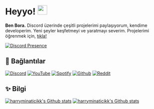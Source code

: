 # Heyyo! <img src="https://raw.githubusercontent.com/iampavangandhi/iampavangandhi/master/gifs/Hi.gif" width="30px">
**Ben Bora.** Discord üzerinde çeşitli projelerimi paylaşıyorum, kendime developerim. Yeni şeyler keşfetmeyi ve yaratmayı severim.
Projelerimi öğrenmek için, [tıkla!](https://github.com/harryminaticikk?tab=repositories)


[![Discord Presence](https://lanyard-profile-readme.vercel.app/api/:id)](https://discord.com/users/:745286954752671744)


## 🔗 Bağlantılar
[![Discord](https://img.shields.io/badge/Discord%20-5865f2.svg?&amp;style=for-the-badge&amp;logo=discord&amp;logoColor=white)](https://discord.com/users/745286954752671744)
[![YouTube](https://img.shields.io/badge/YouTube-ff0000.svg?&amp;style=for-the-badge&amp;logo=youtube&amp;logoColor=white)](https://www.youtube.com/channel/UCuMIBhAId1SPaXWOOcX9qbA)
[![Spotify](https://img.shields.io/badge/Spotify%20-1dd75f.svg?&amp;style=for-the-badge&amp;logo=spotify&amp;logoColor=white)](https://open.spotify.com/user/6q9fawewp0tcrdevael9b3wdf)
[![Github](https://img.shields.io/badge/Github%20-171515.svg?&amp;style=for-the-badge&amp;logo=github&amp;logoColor=white)](https://github.com/harryminaticikk)
[![Reddit](https://img.shields.io/badge/Reddit%20-ff4500.svg?&amp;style=for-the-badge&amp;logo=reddit&amp;logoColor=white)](https://reddit.com/u/harryminaticikk)

## ✨ Bilgi
[![harryminaticikk's Github stats](https://github-readme-stats.vercel.app/api?username=harryminaticikk&count_private=true&show_icons=true&theme=dark&hide_border=true)](#)
[![harryminaticikk's Github stats](https://github-readme-stats.vercel.app/api/top-langs/?username=harryminaticikk&theme=dark&count_private=true&show_icons=true&hide_border=true)](#)
